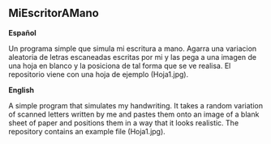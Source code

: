 ## MiEscritorAMano

**Español**

Un programa simple que simula mi escritura a mano. Agarra una variacion aleatoria de letras escaneadas escritas por mi y las pega a una imagen de una hoja en blanco y la posiciona de tal forma que se ve realisa. El repositorio viene con una hoja de ejemplo (Hoja1.jpg).

**English**

A simple program that simulates my handwriting. It takes a random variation of scanned letters written by me and pastes them onto an image of a blank sheet of paper and positions them in a way that it looks realistic. The repository contains an example file (Hoja1.jpg).
